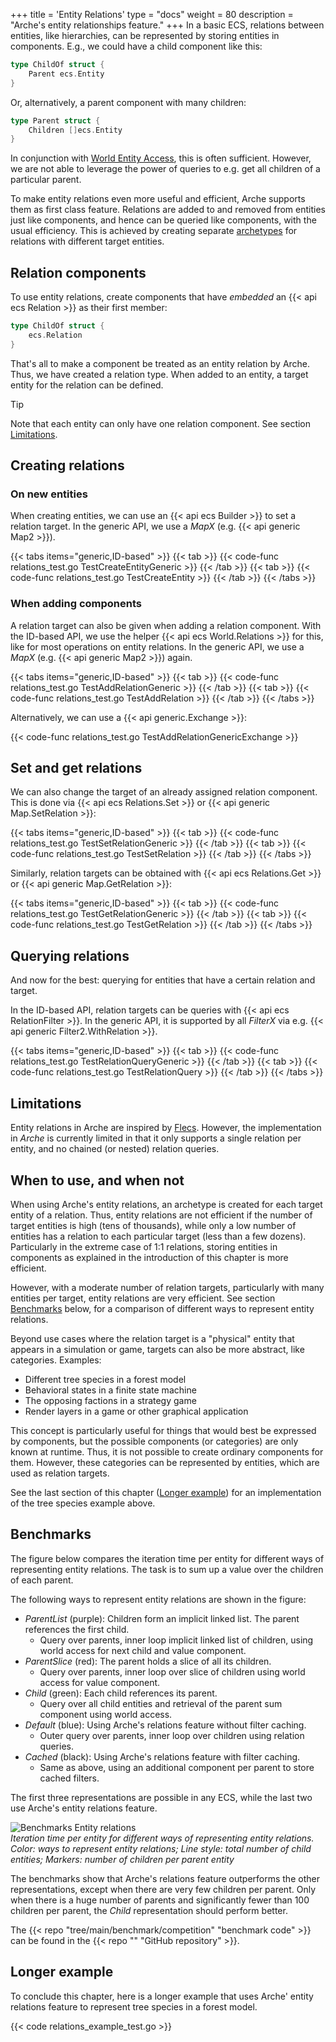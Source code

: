 +++
title = 'Entity Relations'
type = "docs"
weight = 80
description = "Arche's entity relationships feature."
+++
In a basic ECS, relations between entities, like hierarchies, can be represented
by storing entities in components.
E.g., we could have a child component like this:

```go
type ChildOf struct {
    Parent ecs.Entity
}
```

Or, alternatively, a parent component with many children:

```go
type Parent struct {
    Children []ecs.Entity
}
```

In conjunction with [World Entity Access](./world-access), this is often sufficient.
However, we are not able to leverage the power of queries to e.g. get all children of a particular parent.

To make entity relations even more useful and efficient, Arche supports them as first class feature.
Relations are added to and removed from entities just like components,
and hence can be queried like components, with the usual efficiency.
This is achieved by creating separate [archetypes](/background/architecture#archetypes)
for relations with different target entities.

## Relation components

To use entity relations, create components that have *embedded* an {{< api ecs Relation >}} as their first member:

```go
type ChildOf struct {
    ecs.Relation
}
```

That's all to make a component be treated as an entity relation by Arche.
Thus, we have created a relation type. When added to an entity, a target entity for the relation can be defined.

> [!TIP]
> Note that each entity can only have one relation component. See section [Limitations](#limitations).

## Creating relations

### On new entities

When creating entities, we can use an {{< api ecs Builder >}} to set a relation target.
In the generic API, we use a *MapX* (e.g. {{< api generic Map2 >}}).

{{< tabs items="generic,ID-based" >}}
{{< tab >}}
{{< code-func relations_test.go TestCreateEntityGeneric >}}
{{< /tab >}}
{{< tab >}}
{{< code-func relations_test.go TestCreateEntity >}}
{{< /tab >}}
{{< /tabs >}}

### When adding components

A relation target can also be given when adding a relation component.
With the ID-based API, we use the helper {{< api ecs World.Relations >}} for this,
like for most operations on entity relations.
In the generic API, we use a *MapX* (e.g. {{< api generic Map2 >}}) again.

{{< tabs items="generic,ID-based" >}}
{{< tab >}}
{{< code-func relations_test.go TestAddRelationGeneric >}}
{{< /tab >}}
{{< tab >}}
{{< code-func relations_test.go TestAddRelation >}}
{{< /tab >}}
{{< /tabs >}}

Alternatively, we can use a {{< api generic.Exchange >}}:

{{< code-func relations_test.go TestAddRelationGenericExchange >}}

## Set and get relations

We can also change the target of an already assigned relation component.
This is done via {{< api ecs Relations.Set >}} or {{< api generic Map.SetRelation >}}:

{{< tabs items="generic,ID-based" >}}
{{< tab >}}
{{< code-func relations_test.go TestSetRelationGeneric >}}
{{< /tab >}}
{{< tab >}}
{{< code-func relations_test.go TestSetRelation >}}
{{< /tab >}}
{{< /tabs >}}

Similarly, relation targets can be obtained with {{< api ecs Relations.Get >}} or {{< api generic Map.GetRelation >}}:

{{< tabs items="generic,ID-based" >}}
{{< tab >}}
{{< code-func relations_test.go TestGetRelationGeneric >}}
{{< /tab >}}
{{< tab >}}
{{< code-func relations_test.go TestGetRelation >}}
{{< /tab >}}
{{< /tabs >}}

## Querying relations

And now for the best: querying for entities that have a certain relation and target.

In the ID-based API, relation targets can be queries with {{< api ecs RelationFilter >}}.
In the generic API, it is supported by all *FilterX* via e.g. {{< api generic Filter2.WithRelation >}}.

{{< tabs items="generic,ID-based" >}}
{{< tab >}}
{{< code-func relations_test.go TestRelationQueryGeneric >}}
{{< /tab >}}
{{< tab >}}
{{< code-func relations_test.go TestRelationQuery >}}
{{< /tab >}}
{{< /tabs >}}

## Limitations

Entity relations in Arche are inspired by [Flecs](https://github.com/SanderMertens/flecs).
However, the implementation in *Arche* is currently limited in that it only supports a single relation per entity, and no chained (or nested) relation queries.

## When to use, and when not

When using Arche's entity relations, an archetype is created for each target entity of a relation.
Thus, entity relations are not efficient if the number of target entities is high (tens of thousands),
while only a low number of entities has a relation to each particular target (less than a few dozens).
Particularly in the extreme case of 1:1 relations, storing entities in components
as explained in the introduction of this chapter is more efficient.

However, with a moderate number of relation targets, particularly with many entities per target,
entity relations are very efficient. See section [Benchmarks](#benchmarks) below, for a comparison of different ways to represent entity relations.

Beyond use cases where the relation target is a "physical" entity that appears
in a simulation or game, targets can also be more abstract, like categories.
Examples:

 - Different tree species in a forest model
 - Behavioral states in a finite state machine
 - The opposing factions in a strategy game
 - Render layers in a game or other graphical application

This concept is particularly useful for things that would best be expressed by components,
but the possible components (or categories) are only known at runtime.
Thus, it is not possible to create ordinary components for them.
However, these categories can be represented by entities, which are used as relation targets.

See the last section of this chapter ([Longer example](#longer-example))
for an implementation of the tree species example above.

## Benchmarks

The figure below compares the iteration time per entity for different ways of representing entity relations.
The task is to sum up a value over the children of each parent.

The following ways to represent entity relations are shown in the figure:

* *ParentList* (purple): Children form an implicit linked list. The parent references the first child.
  * Query over parents, inner loop implicit linked list of children, using world access for next child and value component.
* *ParentSlice* (red): The parent holds a slice of all its children.
  * Query over parents, inner loop over slice of children using world access for value component.
* *Child* (green): Each child references its parent.
  * Query over all child entities and retrieval of the parent sum component using world access.
* *Default* (blue): Using Arche's relations feature without filter caching.
  * Outer query over parents, inner loop over children using relation queries.
* *Cached* (black): Using Arche's relations feature with filter caching.
  * Same as above, using an additional component per parent to store cached filters.

The first three representations are possible in any ECS, while the last two use Arche's entity relations feature.

![Benchmarks Entity relations](https://user-images.githubusercontent.com/44003176/238461931-7824bfeb-4a03-49e8-9de8-0650032259c0.svg)  
*Iteration time per entity for different ways of representing entity relations. Color: ways to represent entity relations; Line style: total number of child entities; Markers: number of children per parent entity*

The benchmarks show that Arche's relations feature outperforms the other representations, except when there are very few children per parent.
Only when there is a huge number of parents and significantly fewer than 100 children per parent,
the *Child* representation should perform better.

The {{< repo "tree/main/benchmark/competition" "benchmark code" >}}
can be found in the {{< repo "" "GitHub repository" >}}.

## Longer example

To conclude this chapter, here is a longer example that uses Arche' entity relations feature
to represent tree species in a forest model.

{{< code relations_example_test.go >}}
